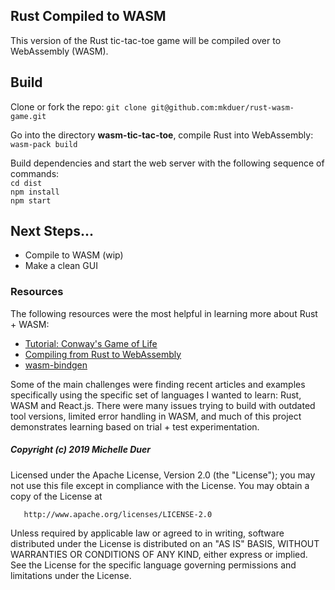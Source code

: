 ##  Rust Compiled to WASM

This version of the Rust tic-tac-toe game will be compiled over to WebAssembly (WASM). 

## Build 

Clone or fork the repo: `git clone git@github.com:mkduer/rust-wasm-game.git`

Go into the directory **wasm-tic-tac-toe**, compile Rust into WebAssembly:  
  `wasm-pack build`

Build dependencies and start the web server with the following sequence of commands:  
  `cd dist`  
  `npm install`  
  `npm start`  

## Next Steps...
- Compile to WASM (wip)
- Make a clean GUI
  
### Resources

The following resources were the most helpful in learning more about Rust + WASM:
*  [Tutorial: Conway's Game of Life](https://rustwasm.github.io/docs/book/game-of-life/introduction.html)
*  [Compiling from Rust to WebAssembly](https://developer.mozilla.org/en-US/docs/WebAssembly/Rust_to_wasm)
*  [wasm-bindgen](https://rustwasm.github.io/docs/wasm-bindgen/introduction.html)

Some of the main challenges were finding recent articles and examples specifically using the specific set of languages I wanted to learn: Rust, WASM and React.js. There were many issues trying to build with outdated tool versions, limited error handling in WASM, and much of this project demonstrates learning based on trial + test experimentation.


##### Copyright (c) 2019 Michelle Duer

   Licensed under the Apache License, Version 2.0 (the "License");
   you may not use this file except in compliance with the License.
   You may obtain a copy of the License at

       http://www.apache.org/licenses/LICENSE-2.0

   Unless required by applicable law or agreed to in writing, software
   distributed under the License is distributed on an "AS IS" BASIS,
   WITHOUT WARRANTIES OR CONDITIONS OF ANY KIND, either express or implied.
   See the License for the specific language governing permissions and
   limitations under the License.

